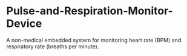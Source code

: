 # Pulse-and-Respiration-Monitor-Device
A non-medical embedded system for monitoring heart rate (BPM) and respiratory rate (breaths per minute).

